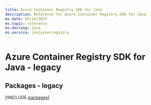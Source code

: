 ```yaml
---
title: Azure Container Registry SDK for Java
description: Reference for Azure Container Registry SDK for Java
ms.date: 05/26/2025
ms.topic: reference
ms.devlang: java
ms.service: containerregistry
---
```

# Azure Container Registry SDK for Java - legacy
## Packages - legacy
[!INCLUDE [packages](container-registry-index.md)]